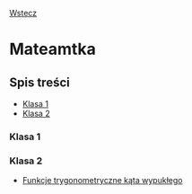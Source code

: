 [Wstecz](../README.md)

# Mateamtka

## Spis treści

-   [Klasa 1](#klasa-1)
-   [Klasa 2](#klasa-2)

### Klasa 1

### Klasa 2

-   [Funkcje trygonometryczne kąta wypukłego](klasa2/funkcje-trygonometryczne-kata-wypuklego.excalidraw.png)

